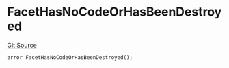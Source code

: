 # FacetHasNoCodeOrHasBeenDestroyed
[Git Source](https://github.com/thrackle-io/forte-rules-engine/blob/200d020323d0bfc33b4363e6f8e549888a2ff94d/src/client/token/handler/diamond/HandlerDiamond.sol)


```solidity
error FacetHasNoCodeOrHasBeenDestroyed();
```


